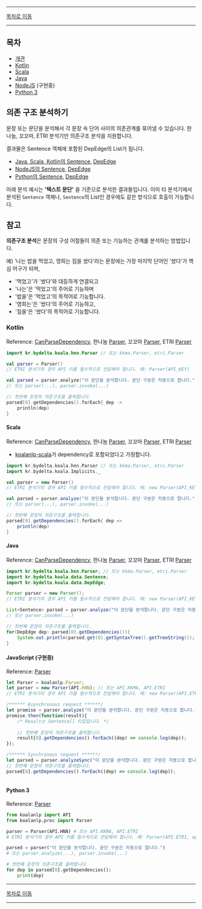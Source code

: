 --------

[목차로 이동](./index.md)

--------

## 목차 

- [개관](#의존-구조-분석하기)
- [Kotlin](#kotlin)
- [Scala](#scala)
- [Java](#java)
- [NodeJS](#javascript) (구현중)
- [Python 3](#python-3)

## 의존 구조 분석하기

문장 또는 문단을 분석해서 각 문장 속 단어 사이의 의존관계를 묶어낼 수 있습니다. 한나눔, 꼬꼬마, ETRI 분석기만 의존구조 분석을 지원합니다.

결과물은 Sentence 객체에 포함된 DepEdge의 List가 됩니다.
- [Java, Scala, Kotlin의 Sentence](https://koalanlp.github.io/koalanlp/api/koalanlp/kr.bydelta.koala.data/-sentence/index.html),
  [DepEdge](https://koalanlp.github.io/koalanlp/api/koalanlp/kr.bydelta.koala.data/-dep-edge/index.html)
- [NodeJS의 Sentence](https://koalanlp.github.io/nodejs-support/module-koalanlp_data.Sentence.html),
  [DepEdge](https://koalanlp.github.io/nodejs-support/module-koalanlp_data.DepEdge.html)
- [Python의 Sentence](https://koalanlp.github.io/python-support/html/koalanlp.html#koalanlp.data.Sentence),
  [DepEdge](https://koalanlp.github.io/python-support/html/koalanlp.html#koalanlp.data.DepEdge)

아래 분석 예시는 **'텍스트 문단'** 을 기준으로 분석한 결과들입니다. 
이미 타 분석기에서 분석된 `Sentence` 객체나, `Sentence`의 List인 경우에도 같은 방식으로 호출이 가능합니다. 

## 참고
**의존구조 분석**은 문장의 구성 어절들이 의존 또는 기능하는 관계를 분석하는 방법입니다.

예) '나는 밥을 먹었고, 영희는 짐을 쌌다'라는 문장에는
가장 마지막 단어인 '쌌다'가 핵심 어구가 되며,

* '먹었고'가 '쌌다'와 대등하게 연결되고
* '나는'은 '먹었고'의 주어로 기능하며
* '밥을'은 '먹었고'의 목적어로 기능합니다.
* '영희는'은 '쌌다'의 주어로 기능하고,
* '짐을'은 '쌌다'의 목적어로 기능합니다.

### Kotlin
Reference: [CanParseDependency](https://koalanlp.github.io/koalanlp/api/koalanlp/kr.bydelta.koala.proc/-can-parse-dependency/index.html),
한나눔 [Parser](https://koalanlp.github.io/koalanlp/api/koalanlp/kr.bydelta.koala.hnn/-parser/index.html),
꼬꼬마 [Parser](https://koalanlp.github.io/koalanlp/api/koalanlp/kr.bydelta.koala.kkma/-parser/index.html),
ETRI [Parser](https://koalanlp.github.io/koalanlp/api/koalanlp/kr.bydelta.koala.etri/-parser/index.html)

```kotlin
import kr.bydelta.koala.hnn.Parser // 또는 kkma.Parser, etri.Parser

val parser = Parser()
// ETRI 분석기의 경우 API 키를 필수적으로 전달해야 합니다. 예: Parser(API_KEY)

val parsed = parser.analyze("이 문단을 분석합니다. 문단 구분은 자동으로 합니다.") 
// 또는 parser(...), parser.invoke(...)

// 첫번째 문장의 의존구조를 출력합니다.
parsed[0].getDependencies().forEach{ dep ->
    println(dep)
}
```

#### Scala
Reference: [CanParseDependency](https://koalanlp.github.io/koalanlp/api/koalanlp/kr.bydelta.koala.proc/-can-parse-dependency/index.html),
           한나눔 [Parser](https://koalanlp.github.io/koalanlp/api/koalanlp/kr.bydelta.koala.hnn/-parser/index.html),
           꼬꼬마 [Parser](https://koalanlp.github.io/koalanlp/api/koalanlp/kr.bydelta.koala.kkma/-parser/index.html),
           ETRI [Parser](https://koalanlp.github.io/koalanlp/api/koalanlp/kr.bydelta.koala.etri/-parser/index.html)

* [koalanlp-scala](https://koalanlp.github.io/scala-support)가 dependency로 포함되었다고 가정합니다.

```scala
import kr.bydelta.koala.hnn.Parser // 또는 kkma.Parser, etri.Parser
import kr.bydelta.koala.Implicits._

val parser = new Parser()
// ETRI 분석기의 경우 API 키를 필수적으로 전달해야 합니다. 예: new Parser(API_KEY)

val parsed = parser.analyze("이 문단을 분석합니다. 문단 구분은 자동으로 합니다.")
// 또는 parser(...), parser.invoke(...)

// 첫번째 문장의 의존구조를 출력합니다.
parsed[0].getDependencies().forEach{ dep =>
    println(dep)
}
```

#### Java
Reference: [CanParseDependency](https://koalanlp.github.io/koalanlp/api/koalanlp/kr.bydelta.koala.proc/-can-parse-dependency/index.html),
           한나눔 [Parser](https://koalanlp.github.io/koalanlp/api/koalanlp/kr.bydelta.koala.hnn/-parser/index.html),
           꼬꼬마 [Parser](https://koalanlp.github.io/koalanlp/api/koalanlp/kr.bydelta.koala.kkma/-parser/index.html),
           ETRI [Parser](https://koalanlp.github.io/koalanlp/api/koalanlp/kr.bydelta.koala.etri/-parser/index.html)

```java
import kr.bydelta.koala.hnn.Parser; // 또는 kkma.Parser, etri.Parser
import kr.bydelta.koala.data.Sentence;
import kr.bydelta.koala.data.DepEdge;

Parser parser = new Parser();
// ETRI 분석기의 경우 API 키를 필수적으로 전달해야 합니다. 예: new Parser(API_KEY)

List<Sentence> parsed = parser.analyze("이 문단을 분석합니다. 문단 구분은 자동으로 합니다.");
// 또는 parser.invoke(...)

// 첫번째 문장의 의존구조를 출력합니다.
for(DepEdge dep: parsed[0].getDependencies()){
    System.out.println(parsed.get(0).getSyntaxTree().getTreeString());    
}
```

#### JavaScript (구현중)
Reference: [Parser](https://koalanlp.github.io/nodejs-support/module-koalanlp.Parser.html)

```javascript
let Parser = koalanlp.Parser;
let parser = new Parser(API.HNN); // 또는 API.KKMA, API.ETRI
// ETRI 분석기의 경우 API 키를 필수적으로 전달해야 합니다. 예: new Parser(API.ETRI, {'apiKey': API_KEY})

/****** Asynchronous request ******/
let promise = parser.analyze("이 문단을 분석합니다. 문단 구분은 자동으로 합니다.");
promise.then(function(result){ 
    /* Result는 Sentence[] 타입입니다. */
    
    // 첫번째 문장의 의존구조를 출력합니다.
    result[0].getDependencies().forEach((dep) => console.log(dep));
});

/****** Synchronous request ******/
let parsed = parser.analyzeSync("이 문단을 분석합니다. 문단 구분은 자동으로 합니다.");
// 첫번째 문장의 의존구조를 출력합니다.
parsed[0].getDependencies().forEach((dep) => console.log(dep));



```

#### Python 3
Reference: [Parser](https://koalanlp.github.io/python-support/html/koalanlp.html#koalanlp.proc.Parser)

```python
from koalanlp import API
from koalanlp.proc import Parser

parser = Parser(API.HNN) # 또는 API.KKMA, API.ETRI
# ETRI 분석기의 경우 API 키를 필수적으로 전달해야 합니다. 예: Parser(API.ETRI, apiKey=API_KEY)

parsed = parser("이 문단을 분석합니다. 문단 구분은 자동으로 합니다.")
# 또는 parser.analyze(...), parser.invoke(...)

# 첫번째 문장의 의존구조를 출력합니다.
for dep in parsed[0].getDependencies():
    print(dep)
```

--------

[목차로 이동](./index.md)

--------
